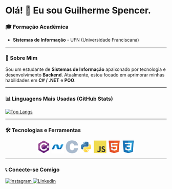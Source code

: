 # Olá! 👋 Eu sou Guilherme Spencer.

### 🎓 Formação Acadêmica

* **Sistemas de Informação** - UFN (Universidade Franciscana)

---

### 🚀 Sobre Mim

Sou um estudante de **Sistemas de Informação** apaixonado por tecnologia e desenvolvimento **Backend**. Atualmente, estou focado em aprimorar minhas habilidades em **C# / .NET** e **POO**.

---

### 📊 Linguagens Mais Usadas (GitHub Stats)

[![Top Langs](https://github-readme-stats.vercel.app/api/top-langs/?username=gspencert&layout=compact&hide_title=true&langs_count=6&theme=dark&card_width=500)](https://github.com/gspencert)

---

### 🛠️ Tecnologias e Ferramentas

<p align="center">
    <img alt="C#" src="https://raw.githubusercontent.com/devicons/devicon/master/icons/csharp/csharp-original.svg" width="40">
    <img alt=".NET" src="https://raw.githubusercontent.com/devicons/devicon/master/icons/dot-net/dot-net-original.svg" width="40">
    <img alt="C" src="https://raw.githubusercontent.com/devicons/devicon/master/icons/c/c-original.svg" width="40">
    <img alt="Python" src="https://raw.githubusercontent.com/devicons/devicon/master/icons/python/python-original.svg" width="40">
    <img alt="JavaScript" src="https://raw.githubusercontent.com/devicons/devicon/master/icons/javascript/javascript-original.svg" width="40">
    <img alt="HTML5" src="https://raw.githubusercontent.com/devicons/devicon/master/icons/html5/html5-original.svg" width="40">
    <img alt="CSS3" src="https://raw.githubusercontent.com/devicons/devicon/master/icons/css3/css3-original.svg" width="40">
</p>

---

### 📞 Conecte-se Comigo

<a href="http://instagram.com/ghspencer_">
    <img src="https://img.shields.io/badge/Instagram-E4405F?style=for-the-badge&logo=instagram&logoColor=white" alt="Instagram"/>
</a>

<a href="https://www.linkedin.com/in/ghspencert/">
    <img src="https://img.shields.io/badge/LinkedIn-0077B5?style=for-the-badge&logo=linkedin&logoColor=white" alt="LinkedIn"/>
</a>
